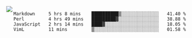 

<a href="https://github.com/anuraghazra/github-readme-stats">
  <img align="left" src="https://github-readme-stats.vercel.app/api?username=kfly8&count_private=true&show_icons=true&theme=calm" />
</a>


<!--START_SECTION:waka-->
```text
Markdown     5 hrs 8 mins    ██████████▒░░░░░░░░░░░░░░   41.40 % 
Perl         4 hrs 49 mins   █████████▓░░░░░░░░░░░░░░░   38.88 % 
JavaScript   2 hrs 14 mins   ████▓░░░░░░░░░░░░░░░░░░░░   18.05 % 
VimL         11 mins         ▒░░░░░░░░░░░░░░░░░░░░░░░░   01.58 % 
```
<!--END_SECTION:waka-->
